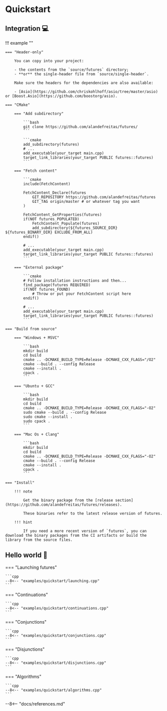 # Quickstart

## Integration 💻 

!!! example ""

    === "Header-only"
    
        You can copy into your project:

        - the contents from the `source/futures` directory; 
        - **or** the single-header file from `source/single-header`.

        Make sure the headers for the dependencies are also available:
        
        - [Asio](https://github.com/chriskohlhoff/asio/tree/master/asio) or [Boost.Asio](https://github.com/boostorg/asio). 

    === "CMake"
    
        === "Add subdirectory"
    
            ```bash
            git clone https://github.com/alandefreitas/futures/
            ```
    
            ```cmake
            add_subdirectory(futures)
            # ...
            add_executable(your_target main.cpp)
            target_link_libraries(your_target PUBLIC futures::futures)
            ```
    
        === "Fetch content"
    
            ```cmake
            include(FetchContent)
            
            FetchContent_Declare(futures
                GIT_REPOSITORY https://github.com/alandefreitas/futures
                GIT_TAG origin/master # or whatever tag you want
            )
    
            FetchContent_GetProperties(futures)
            if(NOT futures_POPULATED)
                FetchContent_Populate(futures)
                add_subdirectory(${futures_SOURCE_DIR} ${futures_BINARY_DIR} EXCLUDE_FROM_ALL)
            endif()
    
            # ...
            add_executable(your_target main.cpp)
            target_link_libraries(your_target PUBLIC futures::futures)
            ```
    
        === "External package"
    
            ```cmake
            # Follow installation instructions and then... 
            find_package(futures REQUIRED)
            if(NOT futures_FOUND)
                # Throw or put your FetchContent script here
            endif()
    
            # ...
            add_executable(your_target main.cpp)
            target_link_libraries(your_target PUBLIC futures::futures)
            ```

    === "Build from source"
    
        === "Windows + MSVC"
        
            ```bash
            mkdir build
            cd build
            cmake .. -DCMAKE_BUILD_TYPE=Release -DCMAKE_CXX_FLAGS="/O2"
            cmake --build . --config Release
            cmake --install .
            cpack .
            ```

        === "Ubuntu + GCC"
    
            ```bash
            mkdir build
            cd build
            cmake .. -DCMAKE_BUILD_TYPE=Release -DCMAKE_CXX_FLAGS="-O2"
            sudo cmake --build . --config Release
            sudo cmake --install .
            sudo cpack .
            ```
    
        === "Mac Os + Clang"
        
            ```bash
            mkdir build
            cd build
            cmake .. -DCMAKE_BUILD_TYPE=Release -DCMAKE_CXX_FLAGS="-O2"
            cmake --build . --config Release
            cmake --install .
            cpack .
            ```
        
    === "Install"
    
        !!! note
    
            Get the binary package from the [release section](https://github.com/alandefreitas/futures/releases). 
    
            These binaries refer to the latest release version of futures.
    
        !!! hint
            
            If you need a more recent version of `futures`, you can download the binary packages from the CI artifacts or build the library from the source files.
    


## Hello world 👋

=== "Launching futures"

    ```cpp
    --8<-- "examples/quickstart/launching.cpp"
    ```

=== "Continuations"

    ```cpp
    --8<-- "examples/quickstart/continuations.cpp"
    ```

=== "Conjunctions"

    ```cpp
    --8<-- "examples/quickstart/conjunctions.cpp"
    ```

=== "Disjunctions"

    ```cpp
    --8<-- "examples/quickstart/disjunctions.cpp"
    ```

=== "Algorithms"

    ```cpp
    --8<-- "examples/quickstart/algorithms.cpp"
    ```


--8<-- "docs/references.md"